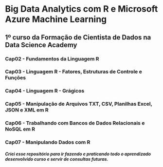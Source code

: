 # Big Data Analytics com R e Microsoft Azure Machine Learning

## 1º curso da Formação de Cientista de Dados na Data Science Academy

### Cap02 - Fundamentos da Linguagem R
### Cap03 - Linguagem R - Fatores, Estruturas de Controle e Funções
### Cap04 - Linguagem R - Grágicos
### Cap05 - Manipulação de Arquivos TXT, CSV, Planilhas Excel, JSON e XML em R
### Cap06 - Trabalhando com Bancos de Dados Relacionais e NoSQL em R
### Cap07 - Manipulando Dados com R


##### Criei esse repositório para ir fazendo e praticando todo o aprendizado desenvolvido curso e servir de consultas futuras.
